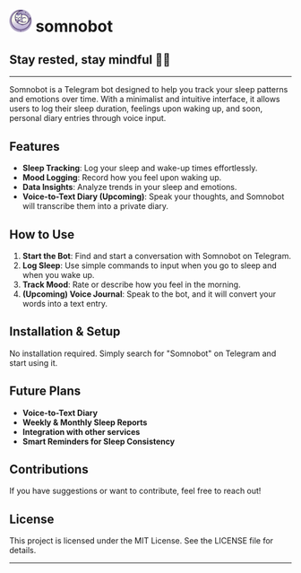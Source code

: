 # <img src="images/img.png" alt="Logo" width="40"> somnobot

## Stay rested, stay mindful 🌙🐱

---

Somnobot is a Telegram bot designed to help you track your sleep patterns and emotions over time. With a minimalist and intuitive interface, it allows users to log their sleep duration, feelings upon waking up, and soon, personal diary entries through voice input.

## Features
- **Sleep Tracking**: Log your sleep and wake-up times effortlessly.
- **Mood Logging**: Record how you feel upon waking up.
- **Data Insights**: Analyze trends in your sleep and emotions.
- **Voice-to-Text Diary (Upcoming)**: Speak your thoughts, and Somnobot will transcribe them into a private diary.

## How to Use
1. **Start the Bot**: Find and start a conversation with Somnobot on Telegram.
2. **Log Sleep**: Use simple commands to input when you go to sleep and when you wake up.
3. **Track Mood**: Rate or describe how you feel in the morning.
4. **(Upcoming) Voice Journal**: Speak to the bot, and it will convert your words into a text entry.

## Installation & Setup
No installation required. Simply search for "Somnobot" on Telegram and start using it.

## Future Plans
- **Voice-to-Text Diary**
- **Weekly & Monthly Sleep Reports**
- **Integration with other services**
- **Smart Reminders for Sleep Consistency**

## Contributions
If you have suggestions or want to contribute, feel free to reach out!

## License

This project is licensed under the MIT License. See the LICENSE file for details.

---




